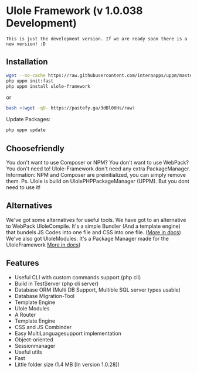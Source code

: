 # Ulole Framework (v 1.0.038 Development)
```
This is just the development version. If we are ready soon there is a new version! :D
```
## Installation
```bash
wget --no-cache https://raw.githubusercontent.com/interaapps/uppm/master/uppm -O uppm
php uppm init:fast
php uppm install ulole-framework
```
or
```bash
bash <(wget -qO- https://pastefy.ga/3dBl06Hs/raw)
```

Update Packages:
```bash
php uppm update
```

## Choosefriendly
You don't want to use Composer or NPM? You don't want to use WebPack? You don't need to! Ulole-Framework don't need any extra PackageManager.
Information: NPM and Composer are preinitialized, you can simply remove them.
Ps. Ulole is build on UlolePHPPackageManager (UPPM). But you dont need to use it!
## Alternatives
We've got some alternatives for useful tools.
We have got to an alternative to WebPack UloleCompile. It's a simple Bundler (And a template engine) that bundels JS Codes into one file and CSS into one file. ([More in docs](/documentation/compile/JS_and_CSS_bundler.md))
We've also got UloleModules. It's a Package Manager made for the UloleFramework [More in docs](/documentation/UloleModules/modules.md))

## Features
- Useful CLI with custom commands support (php cli)
- Build in TestServer (php cli server)
- Database ORM (Multi DB Support, Multible SQL server types usable)
- Database Migration-Tool
- Template Engine
- Ulole Modules
- A Router
- Template Engine
- CSS and JS Combinder
- Easy MultiLanguagesupport implementation
- Object-oriented
- Sessionmanager
- Useful utils
- Fast
- Little folder size (1.4 MB [In version 1.0.28])
